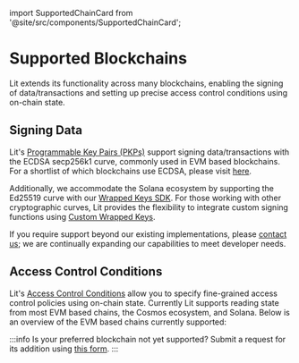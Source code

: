 import SupportedChainCard from '@site/src/components/SupportedChainCard';

# Supported Blockchains

Lit extends its functionality across many blockchains, enabling the signing of data/transactions and setting up precise access control conditions using on-chain state.

## Signing Data

Lit's [Programmable Key Pairs (PKPs)](../user-wallets/pkps/overview) support signing data/transactions with the ECDSA secp256k1 curve, commonly used in EVM based blockchains. For a shortlist of which blockchains use ECDSA, please visit [here](http://ethanfast.com/top-crypto.html).

Additionally, we accommodate the Solana ecosystem by supporting the Ed25519 curve with our [Wrapped Keys SDK](../user-wallets/wrapped-keys/overview). For those working with other cryptographic curves, Lit provides the flexibility to integrate custom signing functions using [Custom Wrapped Keys](../user-wallets/wrapped-keys/custom-wrapped-keys).

If you require support beyond our existing implementations, please [contact us](https://forms.gle/YQV5R7WoRyPk32xc7); we are continually expanding our capabilities to meet developer needs.

## Access Control Conditions

Lit's [Access Control Conditions](../sdk/access-control/intro) allow you to specify fine-grained access control policies using on-chain state. Currently Lit supports reading state from most EVM based chains, the Cosmos ecosystem, and Solana. Below is an overview of the EVM based chains currently supported:

:::info
Is your preferred blockchain not yet supported? Submit a request for its addition using [this form](https://forms.gle/YQV5R7WoRyPk32xc7).
:::

<SupportedChainCard
  title="EVM Based Chains"
  className="supported-chains"
/>
